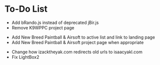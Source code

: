 # To-Do List

- Add bRando.js instead of deprecated jBir.js
- Remove K9WPPC project page
* Add New Breed Paintball & Airsoft to active list and link to landing page
* Add New Breed Paintball & Airsoft project page when appropriate

- Change how izacktheyak.com redirects old urls to isaacyakl.com
- Fix LightBox2
